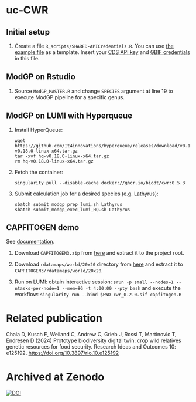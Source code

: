 # uc-CWR

## Initial setup

1. Create a file `R_scripts/SHARED-APICredentials.R`. You can use [the example file](R_scripts/SHARED-APICredentials.example.R) as a template. Insert your [CDS API key](https://cds.climate.copernicus.eu/how-to-api) and [GBIF credentials](https://www.gbif.org/) in this file.

## ModGP on Rstudio

1. Source `ModGP_MASTER.R` and change `SPECIES` argument at line 19 to execute ModGP pipeline for a specific genus.

## ModGP on LUMI with Hyperqueue

1. Install HyperQueue:

       wget https://github.com/It4innovations/hyperqueue/releases/download/v0.18.0/hq-v0.18.0-linux-x64.tar.gz
       tar -xvf hq-v0.18.0-linux-x64.tar.gz
       rm hq-v0.18.0-linux-x64.tar.gz

2. Fetch the container:

       singularity pull --disable-cache docker://ghcr.io/biodt/cwr:0.5.3

3. Submit calculation job for a desired species (e.g. Lathyrus):

       sbatch submit_modgp_prep_lumi.sh Lathyrus
       sbatch submit_modgp_exec_lumi_HQ.sh Lathyrus


## CAPFITOGEN demo

See [documentation](https://www.capfitogen.net/en).

1. Download `CAPFITOGEN3.zip` from
   [here](https://drive.google.com/file/d/1EJw-XcC1NRVFS7mwzlg1VpQBpRCdfWRd/view?usp=sharing)
   and extract it to the project root.

2. Download `rdatamaps/world/20x20` directory from
   [here](https://drive.google.com/drive/folders/19bqG_Z3aFhzrCWQp1yWvMbsLivsCicHh)
   and extract it to `CAPFITOGEN3/rdatamaps/world/20x20`.

3. Run on LUMI: obtain interactive session:
   `srun -p small --nodes=1 --ntasks-per-node=1 --mem=8G -t 4:00:00 --pty bash`
   and execute the workflow:
   `singularity run --bind $PWD cwr_0.2.0.sif capfitogen.R`

# Related publication
Chala D, Kusch E, Weiland C, Andrew C, Grieb J, Rossi T, Martinovic T, Endresen D (2024) Prototype biodiversity digital twin: crop wild relatives genetic resources for food security. Research Ideas and Outcomes 10: e125192. https://doi.org/10.3897/rio.10.e125192

# Archived at Zenodo

[![DOI](https://zenodo.org/badge/DOI/10.5281/zenodo.15696971.svg)](https://doi.org/10.5281/zenodo.15696971)
